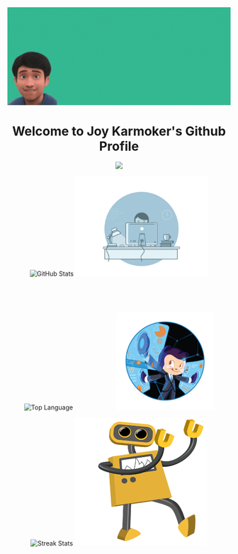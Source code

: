 <div align="center">
  <img alt="Banner" src="JoyKarmokerBanner.gif" />
</div>

<p>
	<h1 align = 'center'> Welcome to Joy Karmoker's Github Profile</h1>
	<p align='center'>
  	<img src="https://readme-typing-svg.herokuapp.com/?lines=Full-stack%20web%20and%20game%20developer;Newbie%20Deep%20Learning%20Reasearcher;Always%20learning%20new%20things;Making%20the%20world%20a%20better%20place&font=Fira%20Code&center=true&width=440&height=45&color=4c8eda&vCenter=true&size=22&pause=1000">
  </p>
</p>


<p align="center">
  <img alt = "GitHub Stats" src="https://github-readme-stats.vercel.app/api?username=JoyKarmoker&show_icons=true&theme=github_dark&count_private=true&custom_title=My%20Track%20Record📊"/>
  <img height="225px" width="300px" src="programmer.gif"/>
</p>


<br/>
<br/>
<br/>
<p align="center">
	<img width = "400px"  alt = "Top Language" src="https://github-readme-stats.vercel.app/api/top-langs/?username=JoyKarmoker&theme=github_dark&layout=compact&langs_count=6&custom_title=Most%20Used💻"/>
	&nbsp; &nbsp; &nbsp; &nbsp; &nbsp; &nbsp; &nbsp; &nbsp; &nbsp; &nbsp; &nbsp; &nbsp;
	<img height="220px" width="220px" src="Languages.png"/>
</p>


<p align="center">
	<img width = "500px" alt = "Streak Stats" src="https://github-readme-streak-stats.herokuapp.com/?user=joykarmoker&theme=github-dark" alt="joykarmoker" />
	<img width = "300px" height="290px" src="robot.gif"/>
</p>


